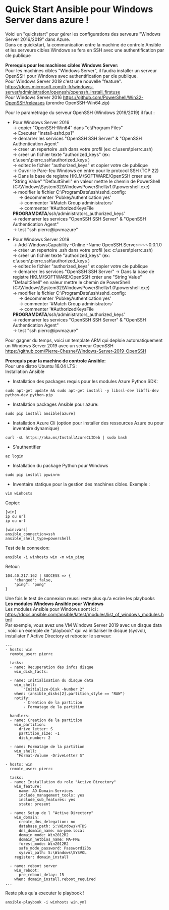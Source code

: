 # Quick Start Ansible pour Windows Server dans azure !

Voici un "quickstart" pour gérer les configurations des serveurs "Windows Server 2016/2019" dans Azure.<br/>
Dans ce quickstart, la communication entre la machine de controle Ansible et les serveurs cibles Windows se fera en SSH avec une authentification par cle publique<br/>

**Prerequis pour les machines cibles Windows Server:**<br/>
Pour les machines cibles "Windows Server", il faudra installer un serveur OpenSSH pour Windows avec authentification par cle publique.<br/>
Pour Windows Server 2019 c'est une nouvelle "feature". https://docs.microsoft.com/fr-fr/windows-server/administration/openssh/openssh_install_firstuse<br/>
Pour Windows Server 2016 https://github.com/PowerShell/Win32-OpenSSH/releases (prendre OpenSSH-Win64.zip)<br/>


Pour le paramétrage du serveur OpenSSH (Windows 2016/2019) il faut :<br/>
- Pour Windows Server 2016 <br/>
 -> copier "OpenSSH-Win64" dans "c:\Program Files" <br/>
 -> Executer "install-sshd.ps1" <br/>
 -> demarrer les services "OpenSSH SSH Server" & "OpenSSH Authentication Agent" <br/>
 -> creer un repertoire .ssh dans votre profil (ex: c:\users\pierrc\.ssh) <br/>
 -> creer un fichier texte "authorized_keys" (ex: c:\users\pierrc\.ssh\authorized_keys )<br/>
 -> editez le fichier "authorized_keys" et copier votre cle publique <br/>
 -> Ouvrir le Pare-feu Windows en entre pour le protocol SSH (TCP 22) <br/>
 -> Dans la base de registre HKLM/SOFTWARE/OpenSSH creer une "String Value" "DefaultShell" en valeur mettre le chemin de PowerShell (C:\Windows\System32\WindowsPowerShell\v1.0\powershell.exe)<br/>
 -> modifier le fichier C:\ProgramData\ssh\sshd_config:<br/>
     &nbsp;&nbsp;&nbsp;&nbsp;&nbsp;-> decommenter 'PubkeyAuthentication yes'<br/>
     &nbsp;&nbsp;&nbsp;&nbsp;&nbsp;-> commenter '#Match Group administrators'<br/>
     &nbsp;&nbsp;&nbsp;&nbsp;&nbsp;-> commenter '#AuthorizedKeysFile __PROGRAMDATA__/ssh/administrators_authorized_keys'<br/>
 -> redemarrer les services "OpenSSH SSH Server" & "OpenSSH Authentication Agent" <br/>
 -> test "ssh pierrc@ipvmazure" <br/>
 
- Pour Windows Server 2019 <br/>
 -> Add-WindowsCapability -Online -Name OpenSSH.Server~~~~0.0.1.0<br/>
 -> créer un repertoire .ssh dans votre profil (ex: c:\users\pierrc\.ssh) <br/>
 -> créer un fichier texte "authorized_keys" (ex: c:\users\pierrc\.ssh\authorized_keys )<br/>
 -> editez le fichier "authorized_keys" et copier votre cle publique <br/>
 -> demarrer les services "OpenSSH SSH Server"
 -> Dans la base de registre HKLM/SOFTWARE/OpenSSH créer une "String Value" "DefaultShell" en valeur mettre le chemin de PowerShell (C:\Windows\System32\WindowsPowerShell\v1.0\powershell.exe)<br/>
 -> modifier le fichier C:\ProgramData\ssh\sshd_config:<br/>
     &nbsp;&nbsp;&nbsp;&nbsp;&nbsp;-> decommenter 'PubkeyAuthentication yes'<br/>
     &nbsp;&nbsp;&nbsp;&nbsp;&nbsp;-> commenter '#Match Group administrators'<br/>
     &nbsp;&nbsp;&nbsp;&nbsp;&nbsp;-> commenter '#AuthorizedKeysFile __PROGRAMDATA__/ssh/administrators_authorized_keys'<br/>
 -> redemarrer les services "OpenSSH SSH Server" & "OpenSSH Authentication Agent" <br/>
 -> test "ssh pierrc@ipvmazure"<br/>

Pour gagner du temps, voici un template ARM qui deploie automatiquement un Windows Server 2019 avec un serveur OpenSSH https://github.com/Pierre-Chesne/Windows-Server-2019-OpenSSH <br/>

**Prerequis pour la machine de controle Ansible:**<br/>
Pour une distro Ubuntu 16.04 LTS : <br/>
Installation Ansible <br/>
- Installation des packages requis pour les modules Azure Python SDK: <br/>
```
sudo apt-get update && sudo apt-get install -y libssl-dev libffi-dev python-dev python-pip
```
- Installation packages Ansible pour azure:
```
sudo pip install ansible[azure]
```
- Installation Azure Cli (option pour installer des ressources Azure ou pour inventaire dynamique) <br/>
```
curl -sL https://aka.ms/InstallAzureCLIDeb | sudo bash
```
- S'authentifier <br/>
```
az login
```
- Installation du package Python pour Windows <br/>
```
sudo pip install pywinrm
```
- Inventaire statique pour la gestion des machines cibles. Exemple : <br>
```
vim winhosts
```
Copier:
```
[win]
ip ou url
ip ou url

[win:vars]
ansible_connection=ssh
ansible_shell_type=powershell
```
Test de la connexion:<br/>
```
ansible -i winhosts win -m win_ping
```
Retour:<br/>
```
104.40.217.162 | SUCCESS => {
    "changed": false,
    "ping": "pong"
}
```
Une fois le test de connexion reussi reste plus qu'a ecrire les playbooks<br/>
**Les modules Windows Ansible pour Windows**<br/>
Les modules Ansible pour Windows sont ici : https://docs.ansible.com/ansible/latest/modules/list_of_windows_modules.html<br/>
Par exemple, vous avez une VM Windows Server 2019 avec un disque data , voici un exemple de "playbook" qui va initialiser le disque (sysvol), installater l' Active Directory et rebooter le serveur:<br/>
```
---
- hosts: win
  remote_user: pierrc

  tasks:
  - name: Recuperation des infos disque
    win_disk_facts:

  - name: Initialisation du disque data 
    win_shell:
        "Initialize-Disk -Number 2"
    when: (ansible_disks[2].partition_style == "RAW")
    notify: 
        - Creation de la partition
        - Formatage de la partition

  handlers:
  - name: Creation de la partition  
    win_partition:
      drive_letter: S
      partition_size: -1
      disk_number: 2

  - name: Formatage de la partition
    win_shell:
     "Format-Volume -DriveLetter S"

- hosts: win
  remote_user: pierrc

  tasks:
  - name: Installation du role "Active Directory"  
    win_feature:
      name: AD-Domain-Services
      include_management_tools: yes
      include_sub_features: yes
      state: present

  - name: Setup de l "Active Directory"
    win_domain:
      create_dns_delegation: no
      database_path: S:\Windows\NTDS
      dns_domain_name: ma-pme.local
      domain_mode: Win2012R2
      domain_netbios_name: MA-PME
      forest_mode: Win2012R2
      safe_mode_password: Password123$
      sysvol_path: S:\Windows\SYSVOL
    register: domain_install
  
  - name: reboot server
    win_reboot:
      pre_reboot_delay: 15
    when: domain_install.reboot_required
...
```
Reste plus qu'a executer le playbook !
```
ansible-playbook -i winhosts win.yml
```



